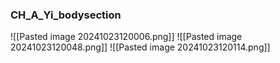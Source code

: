 ### CH_A_Yi_bodysection
![[Pasted image 20241023120006.png]]
![[Pasted image 20241023120048.png]]
![[Pasted image 20241023120114.png]]